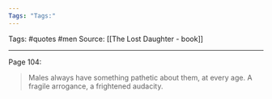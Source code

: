 ```yaml
---
Tags: "Tags:"
---
```

Tags: #quotes  #men
Source: [[The Lost Daughter - book]]
********************************************************
Page 104:

> Males always have something pathetic about them, at every age. A fragile arrogance, a frightened audacity.